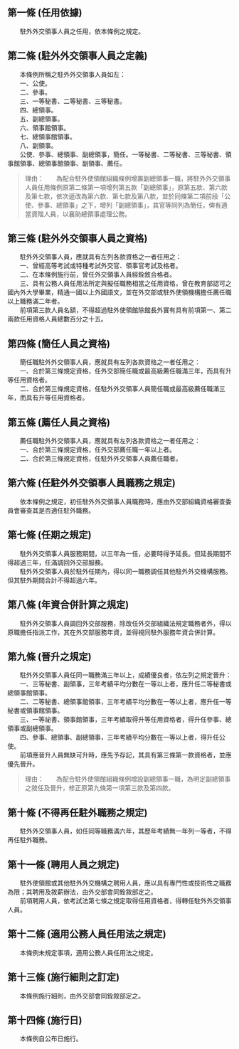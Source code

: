 第一條 (任用依據)
-----------------
　　駐外外交領事人員之任用，依本條例之規定。  


第二條 (駐外外交領事人員之定義)
-------------------------------
　　本條例所稱之駐外外交領事人員如左：  
　　一、公使。  
　　二、參事。  
　　三、一等秘書、二等秘書、三等秘書。  
　　四、總領事。  
　　五、副總領事。  
　　六、領事館領事。  
　　七、總領事館領事。  
　　八、副領事。  
　　公使、參事、總領事、副總領事，簡任。一等秘書、二等秘書、三等秘書、領事館領事、總領事館領事、副領事、薦任。  
> 理由：　　為配合駐外使領館組織條例增置副總領事一職，將駐外外交領事人員任用條例原第二條第一項增列第五款「副總領事」，原第五款、第六款及第七款，依次遞改為第六款、第七款及第八款，並於同條第二項前段「公使、參事、總領事」之下，增列「副總領事」，其官等同列為簡任，俾有適當資階人員，以襄助總領事處理公務。



第三條 (駐外外交領事人員之資格)
-------------------------------
　　駐外外交領事人員，應就具有左列各款資格之一者任用之：  
　　一、曾經高等考試或特種考試外交官、領事官考試及格者。  
　　二、在本條例施行前，曾任外交領事人員經銓敘合格者。  
　　三、具有公務人員任用法所定與擬任職務相當之任用資格，曾在教育部認可之國內外大學畢業，精通一國以上外國語文，並在外交部或駐外使領機構擔任薦任職以上職務滿二年者。  
　　前項第三款人員名額，不得超過駐外使領館除館長外實有具有前項第一、第二兩款任用資格人員總數百分之十五。  


第四條 (簡任人員之資格)
-----------------------
　　簡任職駐外外交領事人員，應就具有左列各款資格之一者任用之：  
　　一、合於第三條規定資格，任外交部簡任職或最高級薦任職滿三年，而具有升等任用資格者。  
　　二、合於第三條規定資格，任駐外外交領事人員簡任職或最高級薦任職滿三年，而具有升等任用資格者。  


第五條 (薦任人員之資格)
-----------------------
　　薦任職駐外外交領事人員，應就具有左列各款資格之一者任用之：  
　　一、合於第三條規定資格，任外交部薦任職一年以上者。  
　　二、合於第三條規定資格，任駐外外交領事人員薦任職者。  


第六條 (任駐外外交領事人員職務之規定)
-------------------------------------
　　依本條例之規定，初任駐外外交領事人員職務時，應由外交部組織資格審查委員會審查其是否適任駐外職務。  


第七條 (任期之規定)
-------------------
　　駐外外交領事人員服務期間，以三年為一任，必要時得予延長。但延長期間不得超過三年，任滿調回外交部服務。  
　　駐外外交領事人員於駐外任期內，得以同一職務調任其他駐外外交機構服務。但其駐外期間合計不得超過六年。  


第八條 (年資合併計算之規定)
---------------------------
　　駐外外交領事人員調回外交部服務，除改任外交部組織法規定職務者外，得以原職擔任指派工作，其在外交部服務年資，並得視同駐外服務年資合併計算。  


第九條 (晉升之規定)
-------------------
　　駐外外交領事人員任同一職務滿三年以上，成績優良者，依左列之規定晉升：  
　　一、三等秘書、副領事，三年考績平均分數在一等以上者，應升任二等秘書或總領事館領事。  
　　二、二等秘書、總領事館領事，三年考績平均分數在一等以上者，應升任一等秘書或領事館領事。  
　　三、一等祕書、領事館領事，三年考績取得升等任用資格者，得升任參事、總領事或副總領事。  
　　四、參事、總領事、副總領事，三年考績平均分數在一等以上者，得升任公使。  
　　前項應晉升人員無缺可升時，應先予存記，其具有第三條第一款資格者，並應優先晉升。  
> 理由：　　為配合駐外使領館組織條例增設副總領事一職，為明定副總領事之敘任及晉升，修正原第九條第一項第三款及第四款。



第十條 (不得再任駐外職務之規定)
-------------------------------
　　駐外外交領事人員，如任同等職務滿六年，其歷年考績無一年列一等者，不得再任駐外職務。  


第十一條 (聘用人員之規定)
-------------------------
　　駐外使領館或其他駐外外交機構之聘用人員，應以具有專門性或技術性之職務為限；其聘用及敘薪辦法，由外交部會同銓敘部定之。  
　　前項聘用人員，依考試法第七條之規定取得任用資格者，得轉任駐外外交領事人員。  


第十二條 (適用公務人員任用法之規定)
-----------------------------------
　　本條例未規定事項，適用公務人員任用法之規定。  


第十三條 (施行細則之訂定)
-------------------------
　　本條例施行細則，由外交部會同銓敘部定之。  


第十四條 (施行日)
-----------------
　　本條例自公布日施行。